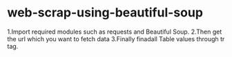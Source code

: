 # web-scrap-using-beautiful-soup
1.Import required modules such as requests and Beautiful Soup.
2.Then get the url which you want to fetch data
3.Finally finadall Table values through tr tag.
